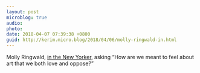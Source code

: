 ```yaml
---
layout: post
microblog: true
audio: 
photo: 
date: 2018-04-07 07:39:38 +0800
guid: http://kerim.micro.blog/2018/04/06/molly-ringwald-in.html
---
```

Molly Ringwald, [in the New Yorker](http://www.newyorker.com/culture/personal-history/what-about-the-breakfast-club-molly-ringwald-metoo-john-hughes-pretty-in-pink), asking “How are we meant to feel about art that we both love and oppose?”
